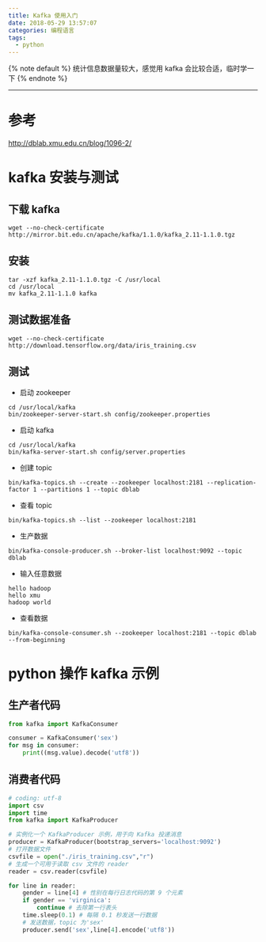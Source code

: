 ```yaml
---
title: Kafka 使用入门
date: 2018-05-29 13:57:07
categories: 编程语言
tags:
  - python
---
```


<!-- 文章开头都用它了，整齐才好看 -->
{% note default %}
统计信息数据量较大，感觉用 kafka 会比较合适，临时学一下
{% endnote %}

<!--more-->

---

# 参考
http://dblab.xmu.edu.cn/blog/1096-2/

# kafka 安装与测试
## 下载 kafka
```
wget --no-check-certificate http://mirror.bit.edu.cn/apache/kafka/1.1.0/kafka_2.11-1.1.0.tgz
```

## 安装
```
tar -xzf kafka_2.11-1.1.0.tgz -C /usr/local
cd /usr/local
mv kafka_2.11-1.1.0 kafka
```

## 测试数据准备
```
wget --no-check-certificate http://download.tensorflow.org/data/iris_training.csv
```

## 测试
* 启动 zookeeper
```
cd /usr/local/kafka
bin/zookeeper-server-start.sh config/zookeeper.properties
```
* 启动 kafka
```
cd /usr/local/kafka
bin/kafka-server-start.sh config/server.properties
```
* 创建 topic
```
bin/kafka-topics.sh --create --zookeeper localhost:2181 --replication-factor 1 --partitions 1 --topic dblab
```
* 查看 topic
```
bin/kafka-topics.sh --list --zookeeper localhost:2181
```
* 生产数据
```
bin/kafka-console-producer.sh --broker-list localhost:9092 --topic dblab
```
* 输入任意数据
```
hello hadoop
hello xmu
hadoop world
```
* 查看数据
```
bin/kafka-console-consumer.sh --zookeeper localhost:2181 --topic dblab --from-beginning
```

# python 操作 kafka 示例
## 生产者代码
```python
from kafka import KafkaConsumer

consumer = KafkaConsumer('sex')
for msg in consumer:
    print((msg.value).decode('utf8'))
```

## 消费者代码
```python
# coding: utf-8
import csv
import time
from kafka import KafkaProducer

# 实例化一个 KafkaProducer 示例，用于向 Kafka 投递消息
producer = KafkaProducer(bootstrap_servers='localhost:9092')
# 打开数据文件
csvfile = open("./iris_training.csv","r")
# 生成一个可用于读取 csv 文件的 reader
reader = csv.reader(csvfile)

for line in reader:
    gender = line[4] # 性别在每行日志代码的第 9 个元素
    if gender == 'virginica':
        continue # 去除第一行表头
    time.sleep(0.1) # 每隔 0.1 秒发送一行数据
    # 发送数据，topic 为'sex'
    producer.send('sex',line[4].encode('utf8'))
```
